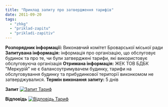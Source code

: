 ```yaml
---
title: "Приклад запиту про затвердження тарифів"
date: 2011-09-20
tags: 
  - "zhkg"
  - "priklad-zapitu"
  - "prikladi-zapitiv"
---
```


**Розпорядник інформації:** Виконавчий комітет Броварської міської ради **Запитувана інформація:** інформація про організацію, що обслуговує будинок та про те, чи були затверджені тарифи, які використовує обслуговуюча організація **Отримана інформація:** ЖЕК ТОВ БДБК "Меркурій" не є балансоутримувачем будинку, тарифи на обслуговування будинку та прибудинкової території виконкомом не затверджувалися. **Термін виконання запиту:** 5 днів <!--more-->

**Запит** [![](https://mpz.brovary.org/wp-content/uploads/2012/01/Запит-Тариф.jpg "Запит Тариф")](https://mpz.brovary.org/wp-content/uploads/2012/01/Запит-Тариф.jpg)

**Відповідь** [![](https://mpz.brovary.org/wp-content/uploads/2012/01/Відповідь-Тариф.jpg "Відповідь Тариф")](https://mpz.brovary.org/wp-content/uploads/2012/01/Відповідь-Тариф.jpg)

